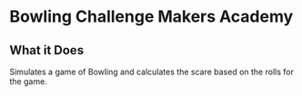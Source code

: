 # Bowling Challenge Makers Academy

## What it Does

Simulates a game of Bowling and calculates the scare based on the rolls for the
game. 


